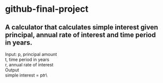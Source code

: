 # github-final-project

## A calculator that calculates simple interest given principal, annual rate of interest and time period in years.
Input:
p, principal amount\
t, time period in years\
r, annual rate of interest\
Output\
simple interest = p*t*r\
